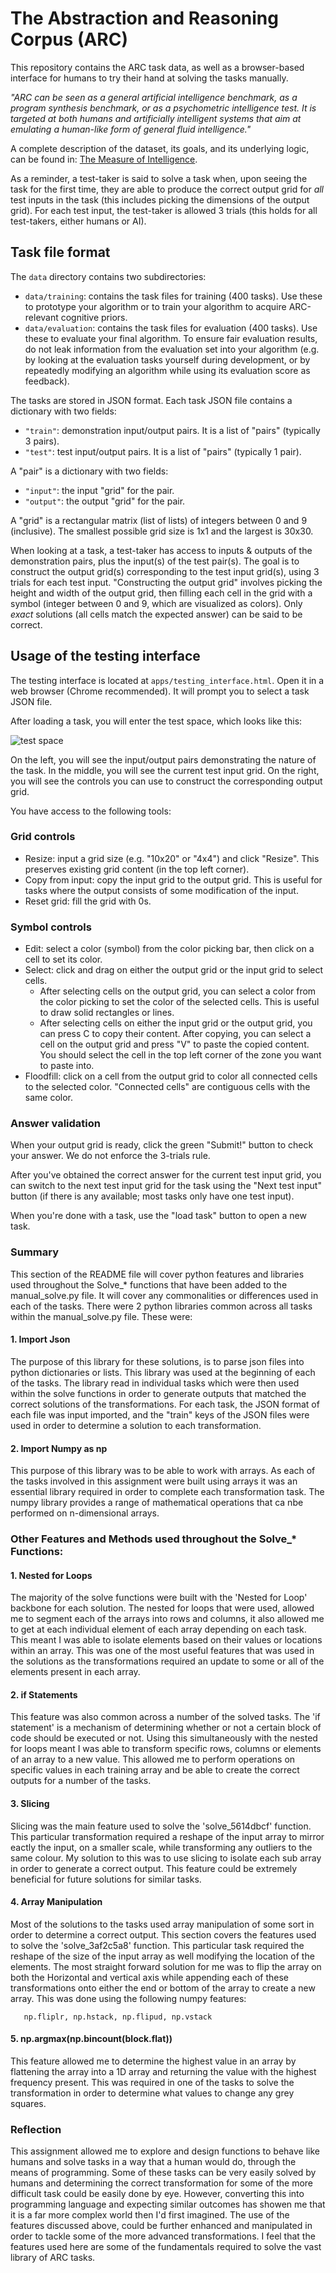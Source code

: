 # The Abstraction and Reasoning Corpus (ARC)

This repository contains the ARC task data, as well as a browser-based interface for humans to try their hand at solving the tasks manually.

*"ARC can be seen as a general artificial intelligence benchmark, as a program synthesis benchmark, or as a psychometric intelligence test. It is targeted at both humans and artificially intelligent systems that aim at emulating a human-like form of general fluid intelligence."*

A complete description of the dataset, its goals, and its underlying logic, can be found in: [The Measure of Intelligence](https://arxiv.org/abs/1911.01547).

As a reminder, a test-taker is said to solve a task when, upon seeing the task for the first time, they are able to produce the correct output grid for *all* test inputs in the task (this includes picking the dimensions of the output grid). For each test input, the test-taker is allowed 3 trials (this holds for all test-takers, either humans or AI).


## Task file format

The `data` directory contains two subdirectories:

- `data/training`: contains the task files for training (400 tasks). Use these to prototype your algorithm or to train your algorithm to acquire ARC-relevant cognitive priors.
- `data/evaluation`: contains the task files for evaluation (400 tasks). Use these to evaluate your final algorithm. To ensure fair evaluation results, do not leak information from the evaluation set into your algorithm (e.g. by looking at the evaluation tasks yourself during development, or by repeatedly modifying an algorithm while using its evaluation score as feedback).

The tasks are stored in JSON format. Each task JSON file contains a dictionary with two fields:

- `"train"`: demonstration input/output pairs. It is a list of "pairs" (typically 3 pairs).
- `"test"`: test input/output pairs. It is a list of "pairs" (typically 1 pair).

A "pair" is a dictionary with two fields:

- `"input"`: the input "grid" for the pair.
- `"output"`: the output "grid" for the pair.

A "grid" is a rectangular matrix (list of lists) of integers between 0 and 9 (inclusive). The smallest possible grid size is 1x1 and the largest is 30x30.

When looking at a task, a test-taker has access to inputs & outputs of the demonstration pairs, plus the input(s) of the test pair(s). The goal is to construct the output grid(s) corresponding to the test input grid(s), using 3 trials for each test input. "Constructing the output grid" involves picking the height and width of the output grid, then filling each cell in the grid with a symbol (integer between 0 and 9, which are visualized as colors). Only *exact* solutions (all cells match the expected answer) can be said to be correct.


## Usage of the testing interface

The testing interface is located at `apps/testing_interface.html`. Open it in a web browser (Chrome recommended). It will prompt you to select a task JSON file.

After loading a task, you will enter the test space, which looks like this:

![test space](https://arc-benchmark.s3.amazonaws.com/figs/arc_test_space.png)

On the left, you will see the input/output pairs demonstrating the nature of the task. In the middle, you will see the current test input grid. On the right, you will see the controls you can use to construct the corresponding output grid.

You have access to the following tools:

### Grid controls

- Resize: input a grid size (e.g. "10x20" or "4x4") and click "Resize". This preserves existing grid content (in the top left corner).
- Copy from input: copy the input grid to the output grid. This is useful for tasks where the output consists of some modification of the input.
- Reset grid: fill the grid with 0s.

### Symbol controls

- Edit: select a color (symbol) from the color picking bar, then click on a cell to set its color.
- Select: click and drag on either the output grid or the input grid to select cells.
    - After selecting cells on the output grid, you can select a color from the color picking to set the color of the selected cells. This is useful to draw solid rectangles or lines.
    - After selecting cells on either the input grid or the output grid, you can press C to copy their content. After copying, you can select a cell on the output grid and press "V" to paste the copied content. You should select the cell in the top left corner of the zone you want to paste into.
- Floodfill: click on a cell from the output grid to color all connected cells to the selected color. "Connected cells" are contiguous cells with the same color.

### Answer validation

When your output grid is ready, click the green "Submit!" button to check your answer. We do not enforce the 3-trials rule.

After you've obtained the correct answer for the current test input grid, you can switch to the next test input grid for the task using the "Next test input" button (if there is any available; most tasks only have one test input).

When you're done with a task, use the "load task" button to open a new task.

### Summary
This section of the README file will cover python features and libraries used throughout the Solve_* functions that have been added to the manual_solve.py file. It will cover any commonalities or differences used in each of the tasks. There were 2 python libraries common across all tasks within the manual_solve.py file. These were:


#### 1. Import Json
The purpose of this library for these solutions, is to parse json files into python dictionaries or lists. This library was used at the beginning of each of the tasks. The library read in individual tasks which were then used within the solve functions in order to generate outputs that matched the correct solutions of the transformations. For each task, the JSON format of each file was input imported, and the "train" keys of the JSON files were used in order to determine a solution to each transformation. 


#### 2. Import Numpy as np 
This purpose of this library was to be able to work with arrays. As each of the tasks involved in this assignment were built using arrays it was an essential library required in order to complete each transformation task. The numpy library provides a range of mathematical operations that ca nbe performed on n-dimensional arrays. 

### Other Features and Methods used throughout the Solve_* Functions:
#### 1. Nested for Loops
The majority of the solve functions were built with the 'Nested for Loop' backbone for each solution. The nested for loops that were used, allowed me to segment each of the arrays into rows and columns, it also allowed me to get at each individual element of each array depending on each task. This meant I was able to isolate elements based on their values or locations within an array.  This was one of the most useful features that was used in the solutions as the transformations required an update to some or all of the elements present in each array. 

#### 2. if Statements
This feature was also common across a number of the solved tasks. The 'if statement' is a mechanism of determining whether or not a certain block of code should be executed or not. Using this simultaneously with the nested for loops meant I was able to transform specific rows, columns or elements of an array to a new value. This allowed me to perform operations on specific values in each training array and be able to create the correct outputs for a number of the tasks.

#### 3. Slicing 
Slicing was the main feature used to solve the 'solve_5614dbcf' function. This particular transformation required a reshape of the input array to mirror eactly the input, on a smaller scale, while transforming any outliers to the same colour. My solution to this was to use slicing to isolate each sub array in order to generate a correct output. This feature could be extremely beneficial for future solutions for similar tasks. 

#### 4. Array Manipulation 
Most of the solutions to the tasks used array manipulation of some sort in order to determine a correct output. This section covers the features used to solve the 'solve_3af2c5a8' function. This particular task required the  reshape of the size of the input array as well modifying the location of the elements. The most straight forward solution for me was to flip the array on both the Horizontal and vertical axis while appending each of these transformations onto either the end or bottom of the array to create a new array. This was done using the following numpy features:

       np.fliplr, np.hstack, np.flipud, np.vstack
       
#### 5. np.argmax(np.bincount(block.flat))
This feature allowed me to determine the highest value in an array by flattening the array into a 1D array and returning the value with the highest frequency present. This was required in one of the tasks to solve the transformation in order to determine what values to change any grey squares. 

### Reflection 
This assignment allowed me to explore and design functions to behave like humans and solve tasks in a way that a human would do, through the means of programming. Some of these tasks can be very easily solved by humans and determining the correct transformation for some of the more difficult task could be easily done by eye. However, converting this into programming language and expecting similar outcomes has showen me that it is a far more complex world then I'd first imagined. The use of the features discussed above, could be further enhanced and manipulated in order to tackle some of the more advanced transformations. I feel that the features used here are some of the fundamentals required to solve the vast library of ARC tasks. 

